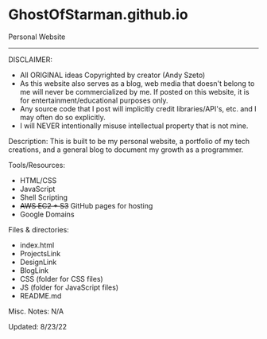 # GhostOfStarman.github.io
Personal Website
*******************************************
DISCLAIMER:
- All ORIGINAL ideas Copyrighted by creator (Andy Szeto)
- As this website also serves as a blog, web media that doesn't belong to me will never be commercialized by me.
If posted on this website, it is for entertainment/educational purposes only.
- Any source code that I post will implicitly credit libraries/API's, etc. and I may often do so explicitly.
- I will NEVER intentionally misuse intellectual property that is not mine. 

Description:
This is built to be my personal website, a portfolio of my tech creations, and a general blog to document my growth as a programmer. 

Tools/Resources:
- HTML/CSS
- JavaScript
- Shell Scripting
- ~~AWS EC2 + S3~~ GitHub pages for hosting
- Google Domains

Files & directories:
- index.html
- ProjectsLink
- DesignLink
- BlogLink
- CSS (folder for CSS files)
- JS (folder for JavaScript files)
- README.md

Misc. Notes:
N/A

Updated: 8/23/22
